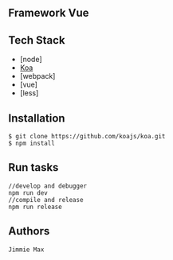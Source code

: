 ## Framework Vue

## Tech Stack
 - [node]
 - [Koa](https://github.com/koajs/koa)
 - [webpack]
 - [vue]
 - [less]

## Installation

```
$ git clone https://github.com/koajs/koa.git
$ npm install
```

## Run tasks
```
//develop and debugger
npm run dev
//compile and release
npm run release
```

## Authors
    Jimmie Max